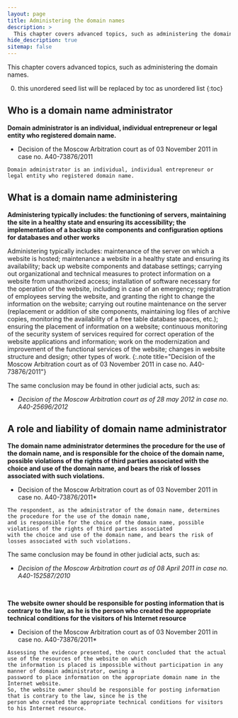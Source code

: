 ```yaml
---
layout: page
title: Administering the domain names
description: >
  This chapter covers advanced topics, such as administering the domain names.
hide_description: true
sitemap: false
---
```


This chapter covers advanced topics, such as administering the domain names.

0. this unordered seed list will be replaced by toc as unordered list
{:toc}

## Who is a domain name administrator

**Domain administrator is an individual, individual entrepreneur or legal entity who registered domain name.**
* Decision of the Moscow Arbitration court as of 03 November 2011 in case no. A40-73876/2011
```
Domain administrator is an individual, individual entrepreneur or legal entity who registered domain name.
```

## What is a domain name administering

**Administering typically includes: the functioning of servers, maintaining the site in a healthy state and ensuring its accessibility; the implementation of a backup site components and configuration options for databases and other works**

Administering typically includes: maintenance of the server on which a website is hosted; maintenance a website in a healthy state and ensuring its availability; back up website components and database settings; carrying out organizational and technical measures to protect information on a website from unauthorized access; installation of software necessary for the operation of the website, including in case of an emergency; registration of employees serving the website, and granting the right to change the information on the website; carrying out routine maintenance on the server (replacement or addition of site components, maintaining log files of archive copies, monitoring the availability of a free table database spaces, etc.); ensuring the placement of information on a website; continuous monitoring of the security system of services required for correct operation of the website applications and information; work on the modernization and improvement of the functional services of the website; changes in website structure and design; other types of work.
{:.note title="Decision of the Moscow Arbitration court as of 03 November 2011 in case no. A40-73876/2011"}


The same conclusion may be found in other judicial acts, such as:

* *Decision of the Moscow Arbitration court as of 28 may 2012 in case no. A40-25696/2012*


## A role and liability of domain name administrator

**The domain name administrator determines the procedure for the use of the domain name, and is responsible for the choice of the domain name, possible violations of the rights of third parties associated with the choice and use of the domain name, and bears the risk of losses associated with such violations.**
* Decision of the Moscow Arbitration court as of 03 November 2011 in case no. A40-73876/2011*
```
The respondent, as the administrator of the domain name, determines the procedure for the use of the domain name, 
and is responsible for the choice of the domain name, possible violations of the rights of third parties associated 
with the choice and use of the domain name, and bears the risk of losses associated with such violations.
```

The same conclusion may be found in other judicial acts, such as:

* *Decision of the Moscow Arbitration court as of 08 April 2011 in case no. A40-152587/2010*
<br/>

**The website owner should be responsible for posting information that is contrary to the law, as he is the person who created the appropriate technical conditions for the visitors of his Internet resource**
* Decision of the Moscow Arbitration court as of 03 November 2011 in case no. A40-73876/2011*
```
Assessing the evidence presented, the court concluded that the actual use of the resources of the website on which 
the information is placed is impossible without participation in any manner of domain administrator, owning a 
password to place information on the appropriate domain name in the Internet website.
So, the website owner should be responsible for posting information that is contrary to the law, since he is the 
person who created the appropriate technical conditions for visitors to his Internet resource.
```

